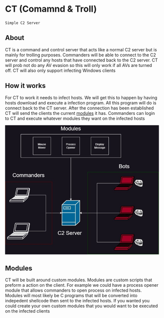 # CT (Comamnd & Troll)
`Simple C2 Server`
## About
CT is a command and control server that acts like a normal C2 server but is mainly for trolling purposes. Commanders will be able to connect to the C2 server and control any hosts that have connected back to the C2 server. CT will prob not do any AV evasion so this will only work if all AVs are turned off. CT will also only support infecting Windows clients

## How it works
For CT to work it needs to infect hosts. We will get this to happen by having hosts download and execute a infection program. All this program will do is connect back to the CT server. After the connection has been established CT will send the clients the current [modules](#modules) it has. Commanders can login to CT and execute whatever modules they want on the infected hosts 

![diagram](https://github.com/BeastieNate5/CT/blob/main/assets/diagram.jpeg?raw=true)

## Modules
CT will be built around custom modules. Modules are custom scripts that preform a action on the client. For example we could have a process opener module that allows commanders to open process on infected hosts. Modules will most likely be C programs that will be converted into indepedent shellcode then sent to the infected hosts. If you wanted you could create your own custom modules that you would want to be executed on the infected clients
